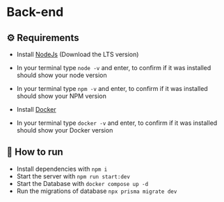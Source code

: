 # Back-end

## ⚙️ Requirements

- Install [NodeJs](https://nodejs.org/en) (Download the LTS version)
- In your terminal type `node -v` and enter, to confirm if it was installed should show your node version
- In your terminal type `npm -v` and enter, to confirm if it was installed should show your NPM version

- Install [Docker](https://docs.docker.com/get-docker/)
- In your terminal type `docker -v` and enter, to confirm if it was installed should show your Docker version


## 🚀 How to run

- Install dependencies with `npm i`
- Start the server with `npm run start:dev`
- Start the Database with `docker compose up -d`
- Run the migrations of database `npx prisma migrate dev`

